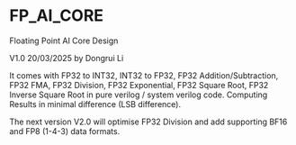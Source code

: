 # FP_AI_CORE
Floating Point AI Core Design

V1.0 20/03/2025 by Dongrui Li

It comes with FP32 to INT32, INT32 to FP32, FP32 Addition/Subtraction, FP32 FMA, FP32 Division, FP32 Exponential, FP32 Square Root, FP32 Inverse Square Root in pure verilog / system verilog code.
Computing Results in minimal difference (LSB difference).

The next version V2.0 will optimise FP32 Division and add supporting BF16 and FP8 (1-4-3) data formats.
